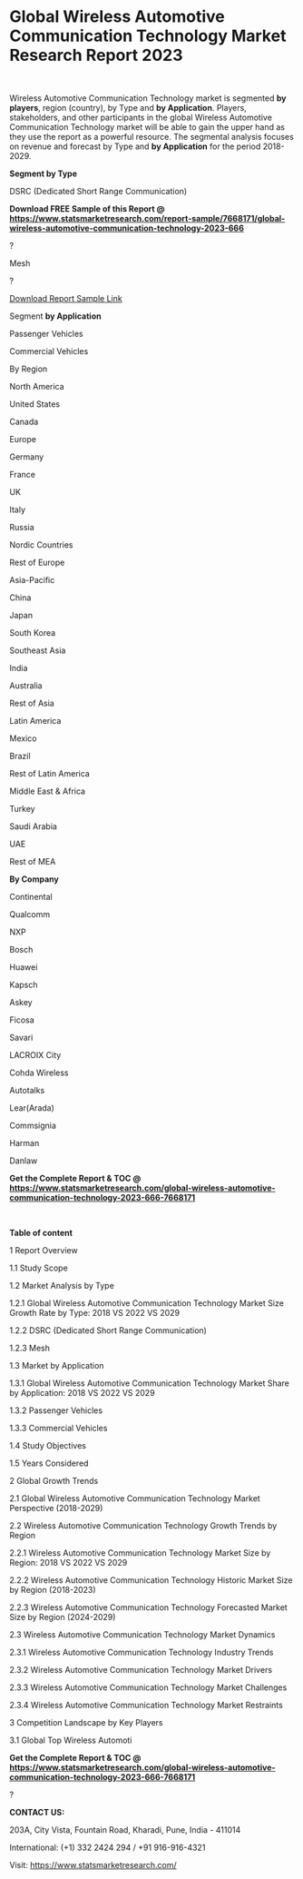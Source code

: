 <h1>Global Wireless Automotive Communication Technology Market Research Report 2023</h1><br/><p>Wireless Automotive Communication Technology market is segmented <strong>by players</strong>, region (country), by Type and <strong>by Application</strong>. Players, stakeholders, and other participants in the global Wireless Automotive Communication Technology market will be able to gain the upper hand as they use the report as a powerful resource. The segmental analysis focuses on revenue and forecast by Type and <strong>by Application</strong> for the period 2018-2029.</p>
 
 
 
 <p><strong>Segment by Type</strong></p>
 
 
 
 <p>DSRC (Dedicated Short Range Communication)</p>
 
 
 
 <div><b>Download FREE Sample of this Report @ <a href="https://www.statsmarketresearch.com/download-free-sample/7668171/global-wireless-automotive-communication-technology-2023-666">https://www.statsmarketresearch.com/report-sample/7668171/global-wireless-automotive-communication-technology-2023-666</a></b></div>
 
 
 
 <p>? </p>
 
 
 
 <p>Mesh</p>
 
 
 
 <p>? </p>
 
 
 
 <p><a href="https://www.statsmarketresearch.com/download-free-sample/7668171/global-wireless-automotive-communication-technology-2023-666">Download Report Sample Link</a></p>
 
 
 
 <p>Segment <strong>by Application</strong></p>
 
 
 
 <p>Passenger Vehicles</p>
 
 
 
 <p>Commercial Vehicles</p>
 
 
 
 <p>By Region</p>
 
 
 
 <p>North America</p>
 
 
 
 <p>United States</p>
 
 
 
 <p>Canada</p>
 
 
 
 <p>Europe</p>
 
 
 
 <p>Germany</p>
 
 
 
 <p>France</p>
 
 
 
 <p>UK</p>
 
 
 
 <p>Italy</p>
 
 
 
 <p>Russia</p>
 
 
 
 <p>Nordic Countries</p>
 
 
 
 <p>Rest of Europe</p>
 
 
 
 <p>Asia-Pacific</p>
 
 
 
 <p>China</p>
 
 
 
 <p>Japan</p>
 
 
 
 <p>South Korea</p>
 
 
 
 <p>Southeast Asia</p>
 
 
 
 <p>India</p>
 
 
 
 <p>Australia</p>
 
 
 
 <p>Rest of Asia</p>
 
 
 
 <p>Latin America</p>
 
 
 
 <p>Mexico</p>
 
 
 
 <p>Brazil</p>
 
 
 
 <p>Rest of Latin America</p>
 
 
 
 <p>Middle East & Africa</p>
 
 
 
 <p>Turkey</p>
 
 
 
 <p>Saudi Arabia</p>
 
 
 
 <p>UAE</p>
 
 
 
 <p>Rest of MEA</p>
 
 
 
 <p><strong>By Company</strong></p>
 
 
 
 <p>Continental</p>
 
 
 
 <p>Qualcomm</p>
 
 
 
 <p>NXP</p>
 
 
 
 <p>Bosch</p>
 
 
 
 <p>Huawei</p>
 
 
 
 <p>Kapsch</p>
 
 
 
 <p>Askey</p>
 
 
 
 <p>Ficosa</p>
 
 
 
 <p>Savari</p>
 
 
 
 <p>LACROIX City</p>
 
 
 
 <p>Cohda Wireless</p>
 
 
 
 <p>Autotalks</p>
 
 
 
 <p>Lear(Arada)</p>
 
 
 
 <p>Commsignia</p>
 
 
 
 <p>Harman</p>
 
 
 
 <p>Danlaw</p>
 
 
 
 <div><b>Get the Complete Report & TOC @ <a href="https://www.statsmarketresearch.com/global-wireless-automotive-communication-technology-2023-666-7668171">https://www.statsmarketresearch.com/global-wireless-automotive-communication-technology-2023-666-7668171</a></b></div>
 
 
 
 <p><br />
 
 <b>Table of content</b></p>
 
 
 
 <p>1 Report Overview<br />
 
 1.1 Study Scope<br />
 
 1.2 Market Analysis by Type<br />
 
 1.2.1 Global Wireless Automotive Communication Technology Market Size Growth Rate by Type: 2018 VS 2022 VS 2029<br />
 
 1.2.2 DSRC (Dedicated Short Range Communication)<br />
 
 1.2.3 Mesh<br />
 
 1.3 Market by Application<br />
 
 1.3.1 Global Wireless Automotive Communication Technology Market Share by Application: 2018 VS 2022 VS 2029<br />
 
 1.3.2 Passenger Vehicles<br />
 
 1.3.3 Commercial Vehicles<br />
 
 1.4 Study Objectives<br />
 
 1.5 Years Considered<br />
 
 2 Global Growth Trends<br />
 
 2.1 Global Wireless Automotive Communication Technology Market Perspective (2018-2029)<br />
 
 2.2 Wireless Automotive Communication Technology Growth Trends by Region<br />
 
 2.2.1 Wireless Automotive Communication Technology Market Size by Region: 2018 VS 2022 VS 2029<br />
 
 2.2.2 Wireless Automotive Communication Technology Historic Market Size by Region (2018-2023)<br />
 
 2.2.3 Wireless Automotive Communication Technology Forecasted Market Size by Region (2024-2029)<br />
 
 2.3 Wireless Automotive Communication Technology Market Dynamics<br />
 
 2.3.1 Wireless Automotive Communication Technology Industry Trends<br />
 
 2.3.2 Wireless Automotive Communication Technology Market Drivers<br />
 
 2.3.3 Wireless Automotive Communication Technology Market Challenges<br />
 
 2.3.4 Wireless Automotive Communication Technology Market Restraints<br />
 
 3 Competition Landscape by Key Players<br />
 
 3.1 Global Top Wireless Automoti</p>
 
 
 
 <div><b>Get the Complete Report & TOC @ <a href="https://www.statsmarketresearch.com/global-wireless-automotive-communication-technology-2023-666-7668171">https://www.statsmarketresearch.com/global-wireless-automotive-communication-technology-2023-666-7668171</a></b></div>
 
 
 
 <p>? </p>
 
 
 
 <p><b>CONTACT US:</b><br />
 
 203A, City Vista, Fountain Road, Kharadi, Pune, India - 411014<br />
 
 International: (+1) 332 2424 294 / +91 916-916-4321<br />
 
 Visit: <a href="https://www.statsmarketresearch.com/">https://www.statsmarketresearch.com/</a></p>